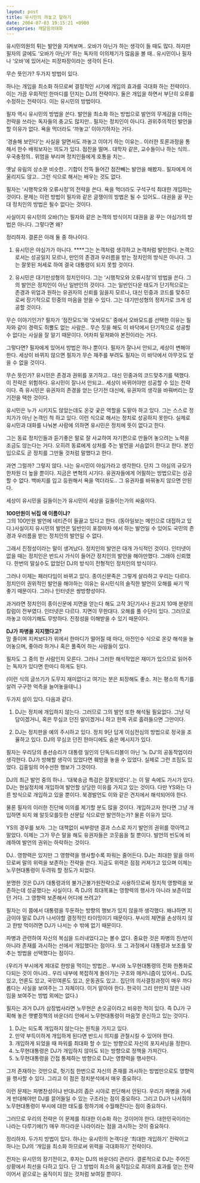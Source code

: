 ```yaml
---
layout: post
title: 유시민의 까놓고 말하기
date: 2004-07-03 19:15:21 +0900
categories: 깨달음의대화
---
```

유시민의원의 튀는 발언을 지켜보며.. 오바가 아닌가 하는 생각이 들 때도 많다. 하지만 필자의 글에도 ‘오바가 아닌가’ 하는 독자의 이의제기가 많음을 볼 때.. 유시민이나 필자나 ‘오바’에 있어서는 피장파장이라는 생각이 든다.    
  
무슨 뜻인가? 두가지 방법이 있다.    
  
하나는 개입을 최소화 하므로써 결정적인 시기에 개입의 효과를 극대화 하는 전략이다. 이는 가끔 우회적인 한마디를 던지는 DJ의 전략이다. 둘은 개입을 하면서 부단히 오류를 수정하는 전략이다. 이는 유시민의 방법이다. 
  
  
필자 역시 유시민의 방법을 쓴다. 발언을 최소화 하는 방법으로 발언의 무게감을 더하는 전략을 쓰라는 독자들의 충고도 많지만.. 필자는 정치인이 아니다. 권위주의적인 발언을 할 이유가 없다. 욕을 먹더라도 ‘까놓고’ 이야기하자는 거다.    
  
‘경솔해 보인다’는 사실을 알면서도 까놓고 이야기 하는 이유는.. 이러한 토론과정을 통해서 한수 배워보자는 의도가 있다. 점잔을 떨며.. 대학자 같은, 교수들이나 하는 식의.. 우국충정의.. 위엄을 부리며 정치인들에게 호통을 치는..    
  
옛날 유림의 상소문 비슷한.. 기합이 잔뜩 들어간 점잔빼는 발언을 해봤자.. 필자에게 어울리지도 않고.. 그런 식으로 해서는 배우는 것도 없다. 
  
  
필자는 ‘시행착오와 오류시정’의 전략을 쓴다. 욕을 먹더라도 구석구석 최대한 개입하는 것이다. 문제는 이런 방법이 필자와 같은 글쟁이의 방법은 될 수 있어도.. 대권을 꿈 꾸는 대 정치인의 방법은 될수 없다는 것이다.    
  
사실이지 유시민의 오바(?)는 필자와 같은 논객의 방식이지 대권을 꿈 꾸는 야심가의 방법은 아니다. 그렇다면 왜?    
  
정리하자. 결론은 아래 둘 중 하나이다.    
  
1) 유시민은 야심가가 아니다. ****그는 논객처럼 생각하고 논객처럼 발언한다. 논객으로서는 성공일지 모르나, 만인의 존경과 우러름을 받는 정치인의 방식은 아니다. 그는 잘못된 처세로 하여 결국 대통령이 되지 못할 것이다.    
  
2) 유시민은 대기만성형의 정치인이다. 그는 ‘시행착오와 오류시정’의 방법을 쓴다. 그의 발언은 정치인이 아닌 일반인의 것이다. 그는 일반인다운 태도가 단기적으로는 존경과 위엄과 원하는 유권자의 신뢰를 잃을지 모르나, 대신 민중과 코드를 맞추므로써 장기적으로 민중의 마음을 얻을 수 있다. 그는 대기만성형의 정치가로 크게 성공할 것이다.    
  
무슨 이야기인가? 필자가 ‘점잔모드’와 ‘오바모드’ 중에서 오바모드를 선택한 이유는 필자와 같이 경력도 쥐뿔도 없는 사람은.. 무슨 짓을 해도 이 바닥에서 단기적으로 성공할 수 없다는 사실을 잘 알기 때문이다. 어차피 밑져봐야 본전이라는 거다.    
  
그렇다면? 필자에게 있어서 방법은 하나 뿐이다. 필자가 잘나서 안되고, 세상이 변해야 한다. 세상이 바뀌지 않으면 필자가 무슨 재주를 부려도 필자는 이 바닥에서 아무것도 얻을 수 없을 것이다.    
  
무슨 뜻인가? 유시민은 존경과 권위를 포기하고.. 대신 민중과의 코드맞추기를 택했다. 이 전략은 위험하다. 유시민이 잘나서 안되고.. 세상이 바뀌어야만 성공할 수 있는 전략이다. 즉 유시민은 유권자의 존경을 얻는 단기전 대신에, 유권자의 생각을 바꿔버리는 장기전을 택한 것이다. 
  
  
유시민은 누가 시키지도 않았는데도 온갖 궂은 역할을 도맡아 하고 있다. 그는 스스로 정치가가 아닌 논객인 척 하고 있다. 이런 식으로 해서는 정치로 성공하지 못한다. 실제로 유시민과 대화를 나눠본 사람에 의하면 유시민은 정치에 뜻이 없다고 한다.    
  
그는 동료 정치인들과 듣기좋은 말로 잘 사교하여 자기편으로 만들어 놓으려는 노력을 조금도 않는다는 거다. 오히려 동료에게 상처를 주는 발언을 서슴없이 한다고 한다. 본인 입으로도 곧 정치를 그만둘 것처럼 말했다고 한다.    
  
과연 그럴까? 그렇지 않다. 나는 유시민이 야심가라고 생각한다. 단지 그 야심의 규모가 한차원 더 높을 뿐이다. 지금은 변혁의 시기다. 유권자들에게 어필하는 방법으로는 성공할 수 없다. 백바지를 입고 등원해서 욕을 먹더라도.. 그 유권자를 바꿔놓지 않으면 안된다.    
  
세상이 유시민을 길들이는가 유시민이 세상을 길들이는가의 싸움이다.    
  
**100만원이 뉘집 애 이름이냐?**   
그의 100만원 발언에 네티즌이 들끓고 있다고 한다. (동아일보는 메인으로 대접하고 있다.)사실이지 유시민의 발언은 일반인이 포장마차 에서 하는 발언일 수 있어도 국민의 존경과 우러름을 받는 정치인의 발언일 수 없다.    
  
그래서 진정성이라는 말이 생겨났다. 정치인의 발언은 대개 가식적인 것이다. 인터넷이 없을 때는 정치인은 반드시 가식이 들어간 정치인의 발언을 해야만했다. 그래야 신뢰했다. 한번의 말실수도 없었던 DJ의 방식이 전형적인 정치인의 방식이다.    
  
그러나 이제는 패러다임이 바뀌고 있다. 종이신문족은 그렇게 살라하고 우리는 다르다. 정치인이 권위적인 발언을 해야하는 이유는 유시민식의 솔직한 발언이 오해를 싸기 딱 좋기 때문이다. 그러나 인터넷은 쌍방향성이다.    
  
과거라면 정치인이 종이신문에 지면을 얻는다 해도 고작 3단기사나 원고지 10매 분량의 칼럼이 전부였다. 인터넷은 다르다. 지면이 무한대다. 오해를 풀 수단이 있다. 그러므로 까놓고 이야기해도 무방하다. 진정성을 이해받을 수 있기 때문이다.    


    
  
  
  
**DJ가 파병을 지지했다고?**   
맘 졸이며 지켜보다가 위에서 한마디가 떨어질 때 마다, 아전인수 식으로 온갖 해석을 늘어놓으며, 좋아라 하거나 혹은 풀죽어 하는 사람들이 있다. 
  
  
필자도 그 중의 한 사람인지 모른다. 그러나 그러한 해석작업은 재미가 있으므로 읽어주는 독자가 있다면 한마디 하게도 된다. 
  
  
(이런 식의 글쓰기가 도무지 재미없다고 여기는 분은 퇴장해도 좋소. 저는 평소의 특기를 살려 구구한 억측을 늘어놓을테니.) 
  
  
두가지 설이 있다. 다음과 같다.    
  
1) DJ는 정치에 개입하지 않는다. 그러므로 그의 발언 또한 해석될 필요없다. 그냥 덕담이겠거니, 혹은 무심코 던진 말이겠거니 하고 한쪽 귀로 흘려들으면 그만이다. 
  
  
2) DJ는 정치판을 예의 주시하고 있다. 정치 9단 답게 이심전심의 방법으로 정국을 조율하고 있다. DJ의 무심코 던진 한마디에도 숨은 메시지가 있다.    
  
필자는 우리당의 총선승리가 대통령 일인의 단독드리블이 아닌 ‘노 DJ’의 공동작업이라 생각한다. DJ가 방해할 생각이 있었다면 훼방을 놓을 수 있었다. 실제로 그런 조짐도 있었다. 김홍일의 어수선한 행보가 그것이다.    
  
DJ의 최근 발언 중의 하나.. ‘대북송금 특검은 잘못되었다’..는 이 말 속에도 가시가 있다. DJ는 현실정치에 개입하여 발언할 상당한 이유를 가지고 있는 것이다. 다만 YS와는 다른 방식으로 개입하고 있을 뿐이다. 북경발언도 이와 같은 견지에서 해석되어야 한다.    
  
물론 필자의 이러한 진단에 이의를 제기할 분도 많을 것이다. 개입하고자 한다면 그냥 개입하면 되지 왜 알듯모를듯한 선문답 식으로만 발언하는가? 물론 이유가 있다.    
  
YS의 경우를 보자. 그는 대책없이 씨부렁댄 결과 스스로 자기 발언의 권위를 깎아먹고 말았다. 이제는 그가 무슨 말을 해도 유권자들은 코웃음을 칠 뿐이다. 발언의 빈도에 비례하여 발언의 권위는 하락하는 것이다. 
  
  
DJ.. 영향력은 있지만 그 영향력을 행사할수록 파워는 줄어든다. DJ는 최대한 말을 아끼므로써 말의 위력을 보존하는 전략을 쓴다. 지금도 위력은 점점 커져가고 있으며 이제는 노무현대통령이 두려워 할 정도가 되었다.    
  
분명한 것은 DJ가 대통령과의 불가근불가원전략으로 사용하므로써 정치적 영향력을 보존하는데 성공했다는 사실이다. 즉 DJ의 최대목표는 영향력의 행사가 아니라 보존이었던 거다. 그 영향력 보존해서 어디에 쓰려고?    
  
필자는 이 쯤에서 대통령을 두둔하는 방향의 행보가 있지 않을까 생각했다. 왜냐하면 지금이야 말로 DJ가 나서야할 결정적인 타이밍이기 때문이다. 부시의 체면을 손상하지 않고 한방 먹이려면 DJ가 나서는 수 밖에 없기 때문이다.    
  
파병과 관련하여 자신의 복심을 드러내었다고는 볼수 없다. 중요한 것은 파병의 찬/반이 아니라 존재를 과시하는 선에서 개입했다는 점이다. 또 그 과정에서 대통령과 보조를 맞추는 방법을 선택했다는 점이다.    
  
(우리가 부시에게 제대로 한방을 먹이는 방법은.. 부시와 노무현대통령의 전화 한통화로 다되는 것이 아니라.. 우리 내부에 복잡하게 돌아가는 구조와 매커니즘이 있어서.. DJ도 있고, 언론도 있고, 국민여론도 있고, 운동권도 있고.. 집단의 의사결정과정이 매우 까다롭다는 사실을 보여주는 그 자체이다. 이거 알아야 한다. 한국이 그리 만만치 않은 나라임을 보여주는 방법 외에는 없다.)    
  
필자는 과거 DJ가 삼장법사라면 노무현은 손오공이라고 비유한 적이 있다. 즉 DJ가 구획해 놓은 햇볕정책의 바운더리 안에서 노무현대통령이 마음껏 운신하고 있는 것이다.    
  
1) DJ는 되도록 개입하지 않는다는 원칙을 가지고 있다.   
2) 만약 부득이하게 개입하게 된다면 반드시 의지를 관철시킬 수 있어야 한다.   
3) 개입하게 되었을 때 파워를 최대화 할 수 있는 방향으로 자신의 포지셔닝을 정한다.   
4) 노무현대통령은 DJ가 개입하지 않아도 되는 방향으로 정책을 가져간다.   
5) 노무현대통령을 간접 통제하는 방향으로 DJ는 영향력을 행사한다. 
  
  
그저 존재하는 것만으로, 헛기침 한번으로 자신의 존재를 과시하는 방법만으로도 영향력을 행사할 수 있다. 그리고 이 점은 정치분석에서 매우 중요하다.    
  
이런 문제는 파병찬성이냐 반대냐의 좁은 시야로 판단해서 안된다. 우리가 파병을 거세게 반대해야만 DJ를 끌어들일 수 있는 구조라는 점이 중요하다. 그리고 DJ가 나서줘야 노무현대통령이 부시에 대한 태도를 정하기에 수월해진다는 점이 중요하다.    
  
그러므로 우리의 전략은 이 문제를 최대한 이슈화 하는 것이어야 한다. 대한민국이라는 나라는 다루기에(?) 매우 까다라운 나라이라는 점을 과시하는 것이 중요하다.    
  
정리하자. 두가지 방법이 있다. 하나는 유시민의 논객다운 ‘최대한 개입하기’ 전략이고 하나는 DJ의 ‘개입을 최소화 하므로써 위력을 극대화하기’ 전략이다. 
  
  
전자는 유시민의 장기전이고, 후자는 DJ의 바운더리 관리다. 결론적으로 DJ는 주어진 상황에서 최선을 다하고 있다. 단 그 방법이 최소의 움직임으로 최대의 효과를 얻는 전략이어서 겉으로는 움직이지 않는 것처럼 보여질 뿐이다.